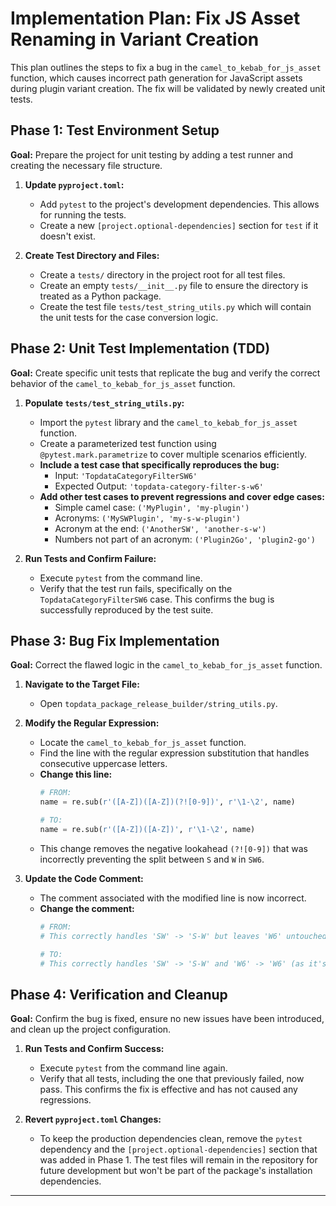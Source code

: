 # Implementation Plan: Fix JS Asset Renaming in Variant Creation

This plan outlines the steps to fix a bug in the `camel_to_kebab_for_js_asset` function, which causes incorrect path generation for JavaScript assets during plugin variant creation. The fix will be validated by newly created unit tests.

## Phase 1: Test Environment Setup

**Goal:** Prepare the project for unit testing by adding a test runner and creating the necessary file structure.

1.  **Update `pyproject.toml`:**
    *   Add `pytest` to the project's development dependencies. This allows for running the tests.
    *   Create a new `[project.optional-dependencies]` section for `test` if it doesn't exist.

2.  **Create Test Directory and Files:**
    *   Create a `tests/` directory in the project root for all test files.
    *   Create an empty `tests/__init__.py` file to ensure the directory is treated as a Python package.
    *   Create the test file `tests/test_string_utils.py` which will contain the unit tests for the case conversion logic.

## Phase 2: Unit Test Implementation (TDD)

**Goal:** Create specific unit tests that replicate the bug and verify the correct behavior of the `camel_to_kebab_for_js_asset` function.

1.  **Populate `tests/test_string_utils.py`:**
    *   Import the `pytest` library and the `camel_to_kebab_for_js_asset` function.
    *   Create a parameterized test function using `@pytest.mark.parametrize` to cover multiple scenarios efficiently.
    *   **Include a test case that specifically reproduces the bug:**
        *   Input: `'TopdataCategoryFilterSW6'`
        *   Expected Output: `'topdata-category-filter-s-w6'`
    *   **Add other test cases to prevent regressions and cover edge cases:**
        *   Simple camel case: `('MyPlugin', 'my-plugin')`
        *   Acronyms: `('MySWPlugin', 'my-s-w-plugin')`
        *   Acronym at the end: `('AnotherSW', 'another-s-w')`
        *   Numbers not part of an acronym: `('Plugin2Go', 'plugin2-go')`

2.  **Run Tests and Confirm Failure:**
    *   Execute `pytest` from the command line.
    *   Verify that the test run fails, specifically on the `TopdataCategoryFilterSW6` case. This confirms the bug is successfully reproduced by the test suite.

## Phase 3: Bug Fix Implementation

**Goal:** Correct the flawed logic in the `camel_to_kebab_for_js_asset` function.

1.  **Navigate to the Target File:**
    *   Open `topdata_package_release_builder/string_utils.py`.

2.  **Modify the Regular Expression:**
    *   Locate the `camel_to_kebab_for_js_asset` function.
    *   Find the line with the regular expression substitution that handles consecutive uppercase letters.
    *   **Change this line:**
        ```python
        # FROM:
        name = re.sub(r'([A-Z])([A-Z])(?![0-9])', r'\1-\2', name)

        # TO:
        name = re.sub(r'([A-Z])([A-Z])', r'\1-\2', name)
        ```
    *   This change removes the negative lookahead `(?![0-9])` that was incorrectly preventing the split between `S` and `W` in `SW6`.

3.  **Update the Code Comment:**
    *   The comment associated with the modified line is now incorrect.
    *   **Change the comment:**
        ```python
        # FROM:
        # This correctly handles 'SW' -> 'S-W' but leaves 'W6' untouched.
        
        # TO:
        # This correctly handles 'SW' -> 'S-W' and 'W6' -> 'W6' (as it's handled by the previous regex).
        ```

## Phase 4: Verification and Cleanup

**Goal:** Confirm the bug is fixed, ensure no new issues have been introduced, and clean up the project configuration.

1.  **Run Tests and Confirm Success:**
    *   Execute `pytest` from the command line again.
    *   Verify that all tests, including the one that previously failed, now pass. This confirms the fix is effective and has not caused any regressions.

2.  **Revert `pyproject.toml` Changes:**
    *   To keep the production dependencies clean, remove the `pytest` dependency and the `[project.optional-dependencies]` section that was added in Phase 1. The test files will remain in the repository for future development but won't be part of the package's installation dependencies.

---

